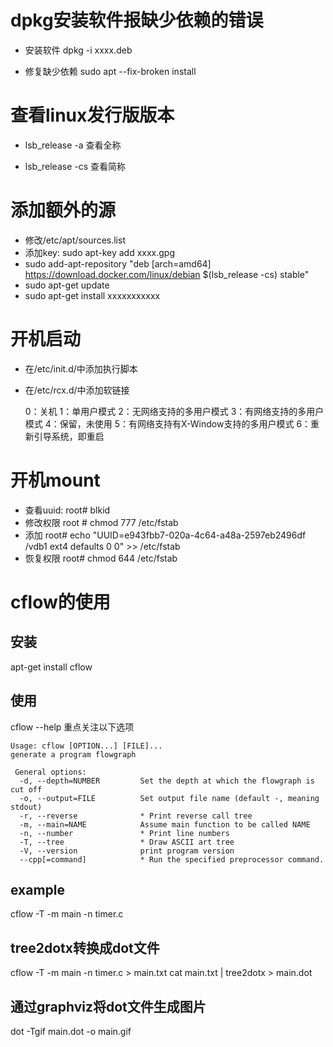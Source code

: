 
# dpkg安装软件报缺少依赖的错误
- 安装软件
  dpkg -i xxxx.deb

- 修复缺少依赖
  sudo apt --fix-broken install

# 查看linux发行版版本
- lsb_release -a
  查看全称
  
- lsb_release -cs
  查看简称
  
# 添加额外的源
- 修改/etc/apt/sources.list
- 添加key: sudo apt-key add xxxx.gpg
- sudo add-apt-repository "deb [arch=amd64] https://download.docker.com/linux/debian $(lsb_release -cs) stable"
- sudo apt-get update
- sudo apt-get install xxxxxxxxxxx
# 开机启动
- 在/etc/init.d/中添加执行脚本

- 在/etc/rcx.d/中添加软链接

  0：关机
  1：单用户模式
  2：无网络支持的多用户模式
  3：有网络支持的多用户模式
  4：保留，未使用
  5：有网络支持有X-Window支持的多用户模式
  6：重新引导系统，即重启

# 开机mount

- 查看uuid: 
root# blkid
- 修改权限
root # chmod 777 /etc/fstab
- 添加
root# echo "UUID=e943fbb7-020a-4c64-a48a-2597eb2496df /vdb1 ext4 defaults 0 0" >> /etc/fstab
- 恢复权限
root# chmod 644 /etc/fstab

# cflow的使用

## 安装

apt-get install cflow

## 使用

cflow --help
重点关注以下选项
```
Usage: cflow [OPTION...] [FILE]...
generate a program flowgraph

 General options:
  -d, --depth=NUMBER         Set the depth at which the flowgraph is cut off
  -o, --output=FILE          Set output file name (default -, meaning stdout)
  -r, --reverse              * Print reverse call tree
  -m, --main=NAME            Assume main function to be called NAME
  -n, --number               * Print line numbers                       
  -T, --tree                 * Draw ASCII art tree
  -V, --version              print program version
  --cpp[=command]            * Run the specified preprocessor command.

```
## example
cflow -T -m main -n timer.c

## tree2dotx转换成dot文件
cflow -T -m main -n timer.c > main.txt
cat main.txt | tree2dotx > main.dot
## 通过graphviz将dot文件生成图片
dot -Tgif main.dot -o main.gif








